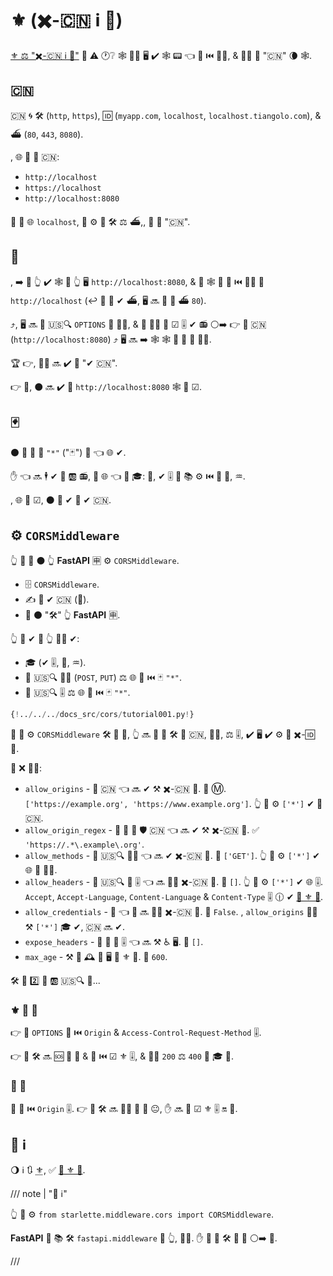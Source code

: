 # ⚜ (✖️-🇨🇳 ℹ 🤝)

<a href="https://developer.mozilla.org/en-US/docs/Web/HTTP/CORS" class="external-link" target="_blank">⚜ ⚖️ "✖️-🇨🇳 ℹ 🤝"</a> 🔗 ⚠ 🕐❔ 🕸 🏃‍♂ 🖥 ✔️ 🕸 📟 👈 🔗 ⏮️ 👩‍💻, &amp; 👩‍💻 🎏 "🇨🇳" 🌘 🕸.

## 🇨🇳

🇨🇳 🌀 🛠️ (`http`, `https`), 🆔 (`myapp.com`, `localhost`, `localhost.tiangolo.com`), &amp; ⛴ (`80`, `443`, `8080`).

, 🌐 👫 🎏 🇨🇳:

* `http://localhost`
* `https://localhost`
* `http://localhost:8080`

🚥 👫 🌐 `localhost`, 👫 ⚙️ 🎏 🛠️ ⚖️ ⛴,, 👫 🎏 "🇨🇳".

## 🔁

, ➡️ 💬 👆 ✔️ 🕸 🏃 👆 🖥 `http://localhost:8080`, &amp; 🚮 🕸 🔄 🔗 ⏮️ 👩‍💻 🏃 `http://localhost` (↩️ 👥 🚫 ✔ ⛴, 🖥 🔜 🤔 🔢 ⛴ `80`).

⤴️, 🖥 🔜 📨 🇺🇸🔍 `OPTIONS` 📨 👩‍💻, &amp; 🚥 👩‍💻 📨 ☑ 🎚 ✔ 📻 ⚪️➡️ 👉 🎏 🇨🇳 (`http://localhost:8080`) ⤴️ 🖥 🔜 ➡️ 🕸 🕸 📨 🚮 📨 👩‍💻.

🏆 👉, 👩‍💻 🔜 ✔️ 📇 "✔ 🇨🇳".

👉 💼, ⚫️ 🔜 ✔️ 🔌 `http://localhost:8080` 🕸 👷 ☑.

## 🃏

⚫️ 💪 📣 📇 `"*"` ("🃏") 💬 👈 🌐 ✔.

✋️ 👈 🔜 🕴 ✔ 🎯 🆎 📻, 🚫 🌐 👈 🔌 🎓: 🍪, ✔ 🎚 💖 📚 ⚙️ ⏮️ 📨 🤝, ♒️.

, 🌐 👷 ☑, ⚫️ 👻 ✔ 🎯 ✔ 🇨🇳.

## ⚙️ `CORSMiddleware`

👆 💪 🔗 ⚫️ 👆 **FastAPI** 🈸 ⚙️ `CORSMiddleware`.

* 🗄 `CORSMiddleware`.
* ✍ 📇 ✔ 🇨🇳 (🎻).
* 🚮 ⚫️ "🛠️" 👆 **FastAPI** 🈸.

👆 💪 ✔ 🚥 👆 👩‍💻 ✔:

* 🎓 (✔ 🎚, 🍪, ♒️).
* 🎯 🇺🇸🔍 👩‍🔬 (`POST`, `PUT`) ⚖️ 🌐 👫 ⏮️ 🃏 `"*"`.
* 🎯 🇺🇸🔍 🎚 ⚖️ 🌐 👫 ⏮️ 🃏 `"*"`.

```Python hl_lines="2  6-11  13-19"
{!../../../docs_src/cors/tutorial001.py!}
```

🔢 🔢 ⚙️ `CORSMiddleware` 🛠️ 🚫 🔢, 👆 🔜 💪 🎯 🛠️ 🎯 🇨🇳, 👩‍🔬, ⚖️ 🎚, ✔ 🖥 ✔ ⚙️ 👫 ✖️-🆔 🔑.

📄 ❌ 🐕‍🦺:

* `allow_origins` - 📇 🇨🇳 👈 🔜 ✔ ⚒ ✖️-🇨🇳 📨. 🤶 Ⓜ. `['https://example.org', 'https://www.example.org']`. 👆 💪 ⚙️ `['*']` ✔ 🙆 🇨🇳.
* `allow_origin_regex` - 🎻 🎻 🏏 🛡 🇨🇳 👈 🔜 ✔ ⚒ ✖️-🇨🇳 📨. ✅ `'https://.*\.example\.org'`.
* `allow_methods` - 📇 🇺🇸🔍 👩‍🔬 👈 🔜 ✔ ✖️-🇨🇳 📨. 🔢 `['GET']`. 👆 💪 ⚙️ `['*']` ✔ 🌐 🐩 👩‍🔬.
* `allow_headers` - 📇 🇺🇸🔍 📨 🎚 👈 🔜 🐕‍🦺 ✖️-🇨🇳 📨. 🔢 `[]`. 👆 💪 ⚙️ `['*']` ✔ 🌐 🎚. `Accept`, `Accept-Language`, `Content-Language` &amp; `Content-Type` 🎚 🕧 ✔ <a href="https://developer.mozilla.org/en-US/docs/Web/HTTP/CORS#simple_requests" class="external-link" rel="noopener" target="_blank">🙅 ⚜ 📨</a>.
* `allow_credentials` - 🎦 👈 🍪 🔜 🐕‍🦺 ✖️-🇨🇳 📨. 🔢 `False`. , `allow_origins` 🚫🔜 ⚒ `['*']` 🎓 ✔, 🇨🇳 🔜 ✔.
* `expose_headers` - 🎦 🙆 📨 🎚 👈 🔜 ⚒ ♿ 🖥. 🔢 `[]`.
* `max_age` - ⚒ 🔆 🕰 🥈 🖥 💾 ⚜ 📨. 🔢 `600`.

🛠️ 📨 2️⃣ 🎯 🆎 🇺🇸🔍 📨...

### ⚜ 🛫 📨

👉 🙆 `OPTIONS` 📨 ⏮️ `Origin` &amp; `Access-Control-Request-Method` 🎚.

👉 💼 🛠️ 🔜 🆘 📨 📨 &amp; 📨 ⏮️ ☑ ⚜ 🎚, &amp; 👯‍♂️ `200` ⚖️ `400` 📨 🎓 🎯.

### 🙅 📨

🙆 📨 ⏮️ `Origin` 🎚. 👉 💼 🛠️ 🔜 🚶‍♀️ 📨 🔘 😐, ✋️ 🔜 🔌 ☑ ⚜ 🎚 🔛 📨.

## 🌅 ℹ

🌖 ℹ 🔃 <abbr title="Cross-Origin Resource Sharing">⚜</abbr>, ✅ <a href="https://developer.mozilla.org/en-US/docs/Web/HTTP/CORS" class="external-link" target="_blank">🦎 ⚜ 🧾</a>.

/// note | "📡 ℹ"

👆 💪 ⚙️ `from starlette.middleware.cors import CORSMiddleware`.

**FastAPI** 🚚 📚 🛠️ `fastapi.middleware` 🏪 👆, 👩‍💻. ✋️ 🌅 💪 🛠️ 👟 🔗 ⚪️➡️ 💃.

///
